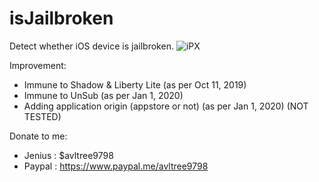 # isJailbroken
Detect whether iOS device is jailbroken. 
![iPX](https://i.imgur.com/YH3ixFA.png)

Improvement:
- Immune to Shadow & Liberty Lite (as per Oct 11, 2019)
- Immune to UnSub (as per Jan 1, 2020)
- Adding application origin (appstore or not) (as per Jan 1, 2020) (NOT TESTED)

Donate to me:
- Jenius : $avltree9798
- Paypal : https://www.paypal.me/avltree9798
